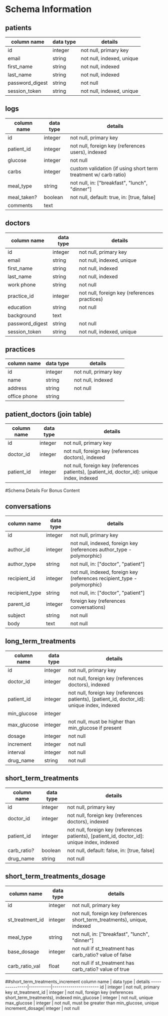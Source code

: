 # Schema Information

## patients
column name     | data type | details
----------------|-----------|-----------------------
id              | integer   | not null, primary key
email           | string    | not null, indexed, unique
first_name      | string    | not null, indexed
last_name       | string    | not null, indexed
password_digest | string    | not null
session_token   | string    | not null, indexed, unique

## logs
column name     | data type | details
----------------|-----------|-----------------------
id              | integer   | not null, primary key
patient_id      | integer   | not null, foreign key (references users), indexed
glucose         | integer   | not null
carbs           | integer   | custom validation (if using short term treatment w/ carb ratio)
meal_type       | string    | not null, in: ["breakfast", "lunch", "dinner"]
meal_taken?     | boolean   | not null, default: true, in: [true, false]
comments        | text      |

## doctors
column name     | data type | details
----------------|-----------|-----------------------
id              | integer   | not null, primary key
email           | string    | not null, indexed, unique
first_name      | string    | not null, indexed
last_name       | string    | not null, indexed
work phone      | string    | not null
practice_id     | integer   | not null, foreign key (references practices)
education       | string    | not null
background      | text      |
password_digest | string    | not null
session_token   | string    | not null, indexed, unique

## practices
column name     | data type | details
----------------|-----------|-----------------------
id              | integer   | not null, primary key
name            | string    | not null, indexed
address         | string    | not null
office phone    | string    |

## patient_doctors (join table)
column name     | data type | details
----------------|-----------|-----------------------
id              | integer   | not null, primary key
doctor_id       | integer   | not null, foreign key (references doctors), indexed
patient_id      | integer   | not null, foreign key (references patients), [patient_id, doctor_id]: unique index, indexed

#Schema Details For Bonus Content

## conversations
column name     | data type | details
----------------|-----------|-----------------------
id              | integer   | not null, primary key
author_id       | integer   | not null, indexed, foreign key (references author_type - polymorphic)
author_type     | string    | not null, in: ["doctor", "patient"]
recipient_id    | integer   | not null, indexed, foreign key (references recipient_type - polymorphic)
recipient_type  | string    | not null, in: ["doctor", "patient"]
parent_id       | integer   | foreign key (references conversations)
subject         | string    | not null
body            | text      | not null

## long_term_treatments
column name     | data type | details
----------------|-----------|-----------------------
id              | integer   | not null, primary key
doctor_id       | integer   | not null, foreign key (references doctors), indexed
patient_id      | integer   | not null, foreign key (references patients), [patient_id, doctor_id]: unique index, indexed
min_glucose     | integer   |
max_glucose     | integer   | not null, must be higher than min_glucose if present
dosage          | integer   | not null
increment       | integer   | not null
interval        | integer   | not null
drug_name       | string    | not null

## short_term_treatments
column name     | data type | details
----------------|-----------|-----------------------
id              | integer   | not null, primary key
doctor_id       | integer   | not null, foreign key (references doctors), indexed
patient_id      | integer   | not null, foreign key (references patients), [patient_id, doctor_id]: unique index, indexed
carb_ratio?     | boolean   | not null, default: false, in: [true, false]
drug_name       | string    | not null

## short_term_treatments_dosage
column name     | data type | details
----------------|-----------|-----------------------
id              | integer   | not null, primary key
st_treatment_id | integer   | not null, foreign key (references short_term_treatments), unique, indexed
meal_type       | string    | not null, in: ["breakfast", "lunch", "dinner"]
base_dosage     | integer   | not null if st_treatment has carb_ratio? value of false
carb_ratio_val  | float     | not null if st_treatment has carb_ratio? value of true

##short_term_treatments_increment
column name     | data type | details
----------------|-----------|-----------------------
id              | integer   | not null, primary key
st_treatment_id | integer   | not null, foreign key (references short_term_treatments), indexed
min_glucose     | integer   | not null, unique
max_glucose     | integer   | not null, must be greater than min_glucose, unique
increment_dosage| integer   | not null
